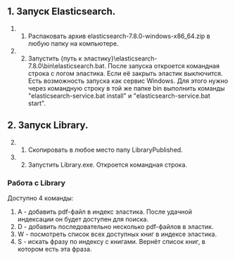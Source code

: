 ## 1. Запуск Elasticsearch.
   1. 1. Распаковать архив elasticsearch-7.8.0-windows-x86_64.zip в любую папку на компьютере.
   2. 2. Запустить {путь к эластику}\elasticsearch-7.8.0\bin\elasticsearch.bat. После запуска откроется командная строка с логом эластика. Если её закрыть эластик      выключится. Есть возможность запуска как сервис Windows. Для этого нужно через командную строку в той же папке bin выполнить команды "elasticsearch-service.bat install" и "elasticsearch-service.bat start".
## 2. Запуск Library.
   2. 1. Скопировать в любое место папу LibraryPublished.
   2. 2. Запустить Library.exe. Откроется командная строка.

### Работа с Library
Доступно 4 команды:
1. A - добавить pdf-файл в индекс эластика. После удачной индексации он будет доступен для поиска.
2. D - добавить последовательно несколько pdf-файлов в эластик.
3. W - посмотреть список всех доступных книг в индексе эластика.
4. S - искать фразу по индексу с книгами. Вернёт список книг, в котором есть эта фраза.
